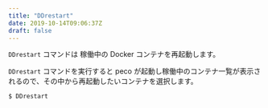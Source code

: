 ```yaml
---
title: "DDrestart"
date: 2019-10-14T09:06:37Z
draft: false
---
```


``DDrestart`` コマンドは 稼働中の Docker コンテナを再起動します。

``DDrestart`` コマンドを実行すると peco が起動し稼働中のコンテナ一覧が表示されるので、その中から再起動したいコンテナを選択します。

```bash
$ DDrestart
```